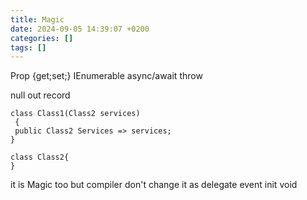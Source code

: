 ```yaml
---
title: Magic
date: 2024-09-05 14:39:07 +0200
categories: []
tags: []
---
```



Prop {get;set;}
IEnumerable
async/await
throw

null
out
record
```
class Class1(Class2 services)
 {
 public Class2 Services => services;
}

class Class2{
}
```

it is Magic too but compiler don't change it
as
delegate
event
init
void